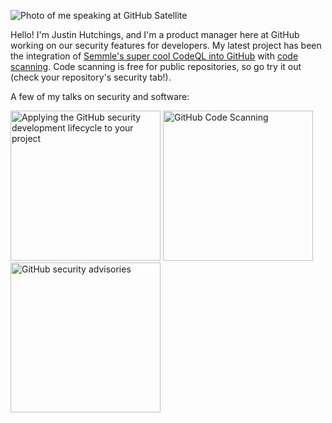 ![Photo of me speaking at GitHub Satellite](https://user-images.githubusercontent.com/12853539/98994388-8fe19080-24e4-11eb-8d7e-ae8f9bd0fdb3.png)

Hello! I'm Justin Hutchings, and I'm a product manager here at GitHub working on our security features for developers. My latest project has been the integration of [Semmle's super cool CodeQL into GitHub](https://semmle.com/) with [code scanning](https://docs.github.com/en/free-pro-team@latest/github/finding-security-vulnerabilities-and-errors-in-your-code/about-code-scanning). Code scanning is free for public repositories, so go try it out (check your repository's security tab!). 

A few of my talks on security and software:

<a href="https://www.youtube.com/watch?v=R9JvD7hzJBg&t=1s&ab_channel=GitHub"><img src="http://img.youtube.com/vi/R9JvD7hzJBg/0.jpg" alt="Applying the GitHub security development lifecycle to your project" width="240rem"></a>
<a href="http://www.youtube.com/watch?v=z0wvGf3O69E"><img src="http://img.youtube.com/vi/z0wvGf3O69E/0.jpg" alt="GitHub Code Scanning" width="240rem"></a>
<a href="http://www.youtube.com/watch?v=T9QCKPoaQJ0"><img src="http://img.youtube.com/vi/T9QCKPoaQJ0/0.jpg" alt="GitHub security advisories" width="240rem"></a>
